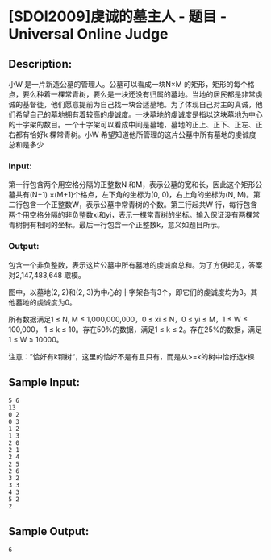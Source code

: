 # [SDOI2009]虔诚的墓主人 - 题目 - Universal Online Judge

## Description: 

小W 是一片新造公墓的管理人。公墓可以看成一块N×M 的矩形，矩形的每个格点，要么种着一棵常青树，要么是一块还没有归属的墓地。当地的居民都是非常虔诚的基督徒，他们愿意提前为自己找一块合适墓地。为了体现自己对主的真诚，他们希望自己的墓地拥有着较高的虔诚度。一块墓地的虔诚度是指以这块墓地为中心的十字架的数目。一个十字架可以看成中间是墓地，墓地的正上、正下、正左、正右都有恰好k 棵常青树。小W 希望知道他所管理的这片公墓中所有墓地的虔诚度总和是多少

### Input: 

第一行包含两个用空格分隔的正整数N 和M，表示公墓的宽和长，因此这个矩形公墓共有(N+1) ×(M+1)个格点，左下角的坐标为(0, 0)，右上角的坐标为(N, M)。第二行包含一个正整数W，表示公墓中常青树的个数。第三行起共W 行，每行包含两个用空格分隔的非负整数xi和yi，表示一棵常青树的坐标。输入保证没有两棵常青树拥有相同的坐标。最后一行包含一个正整数k，意义如题目所示。

### Output: 

包含一个非负整数，表示这片公墓中所有墓地的虔诚度总和。为了方便起见，答案对2,147,483,648 取模。

图中，以墓地(2, 2)和(2, 3)为中心的十字架各有3个，即它们的虔诚度均为3。其他墓地的虔诚度为0。

所有数据满足1 ≤ N, M ≤ 1,000,000,000，0 ≤ xi ≤ N，0 ≤ yi ≤ M，1 ≤ W ≤ 100,000， 1 ≤ k ≤ 10。存在50%的数据，满足1 ≤ k ≤ 2。存在25%的数据，满足1 ≤ W ≤ 10000。

注意：”恰好有k颗树“，这里的恰好不是有且只有，而是从>=k的树中恰好选k棵


## Sample Input: 
```
5 6
13
0 2
0 3
1 2
1 3
2 0
2 1
2 4
2 5
2 6
3 2
3 3
4 3
5 2
2
```

## Sample Output: 
```
6
```
